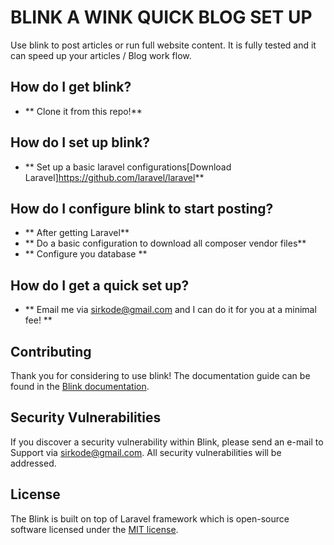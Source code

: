 # BLINK A WINK QUICK BLOG SET UP

Use blink to post articles or run full website content. It is fully tested and it can speed up your articles / Blog work flow.

## How do I get blink?
- ** Clone it from this repo!**

## How do I set up blink?
- ** Set up a basic laravel configurations[Download Laravel]https://github.com/laravel/laravel**

## How do I configure blink to start posting?
- ** After getting Laravel**
- ** Do a basic configuration to download all composer vendor files**
- ** Configure you database **

## How do I get a quick set up?
- ** Email me via [sirkode@gmail.com](mailto:sirkode@gmail.com) and I can do it for you at a minimal fee! **

## Contributing

Thank you for considering to use blink! The documentation guide can be found in the 
[Blink documentation](#).

## Security Vulnerabilities

If you discover a security vulnerability within Blink, please send an e-mail to Support via [sirkode@gmail.com](mailto:sirkode@gmail.com). All security vulnerabilities will be addressed.

## License

The Blink is built on top of Laravel framework which is open-source software licensed under the [MIT license](https://opensource.org/licenses/MIT).